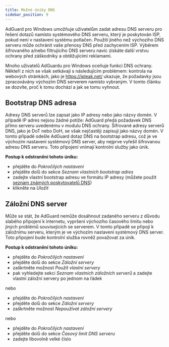 ```yaml
---
title: Možné úniky DNS
sidebar_position: 9
---
```


AdGuard pro Windows umožňuje uživatelům zadat adresu DNS serveru pro řešení dotazů namísto systémového DNS serveru, který je poskytován ISP, pokud není v nastavení systému potlačen. Použití jiného než výchozího DNS serveru může ochránit vaše přenosy DNS před zachycením ISP. Výběrem šifrovaného a/nebo filtrujícího DNS serveru navíc získáte další vrstvu ochrany před záškodníky a obtěžujícími reklamami.

Mnoho uživatelů AdGuardu pro Windows oceňuje funkci DNS ochrany. Někteří z nich se však setkávají s následujícím problémem: kontrola na webových stránkách, jako je https://ipleak.net/ ukazuje, že požadavky jsou zpracovávány výchozím DNS serverem namísto vybraným. V tomto článku se dozvíte, proč k tomu dochází a jak se tomu vyhnout.

## Bootstrap DNS adresa

Adresy DNS serverů lze zapsat jako IP adresy nebo jako názvy domén. V případě IP adres nejsou žádné potíže: AdGuard předá požadavek DNS přímo serveru uvedenému v modulu DNS ochrany. Šifrované adresy serverů DNS, jako je DoT nebo DoH, se však nejčastěji zapisují jako názvy domén. V tomto případě odešle AdGuard dotaz DNS na bootstrap adresu, což je ve výchozím nastavení systémový DNS server, aby nejprve vyřešil šifrovanou adresu DNS serveru. Toto připojení vnímají kontrolní služby jako únik.

**Postup k odstranění tohoto úniku:**

* přejděte do *Pokročilých nastavení*
* přejděte dolů do sekce *Seznam vlastních bootstrap adres*
* zadejte vlastní bootstrap adresu ve formátu IP adresy (můžete použít [seznam známých poskytovatelů DNS](https://adguard-dns.io/kb/general/dns-providers/))
* klikněte na *Uložit*

## Záložní DNS server

Může se stát, že AdGuard nemůže dosáhnout zadaného serveru z důvodu slabého připojení k internetu, vypršení výchozího časového limitu nebo jiných problémů souvisejících se serverem. V tomto případě se připojí k záložnímu serveru, kterým je ve výchozím nastavení systémový DNS server. Toto připojení bude kontrolní služba rovněž považovat za únik.

**Postup k odstranění tohoto úniku:**

* přejděte do *Pokročilých nastavení*
* přejděte dolů do sekce *Záložní servery*
* zaškrtněte možnost *Použít vlastní servery*
* pak vyhledejte sekci *Seznam vlastních záložních serverů* a zadejte vlastní záložní servery po jednom na řádek

nebo

* přejděte do *Pokročilých nastavení*
* přejděte dolů do sekce *Záložní servery*
* zaškrtněte možnost *Nepoužívat záložní servery*

nebo

* přejděte do *Pokročilých nastavení*
* přejděte dolů do sekce *Časový limit DNS serveru*
* zadejte libovolně velké číslo